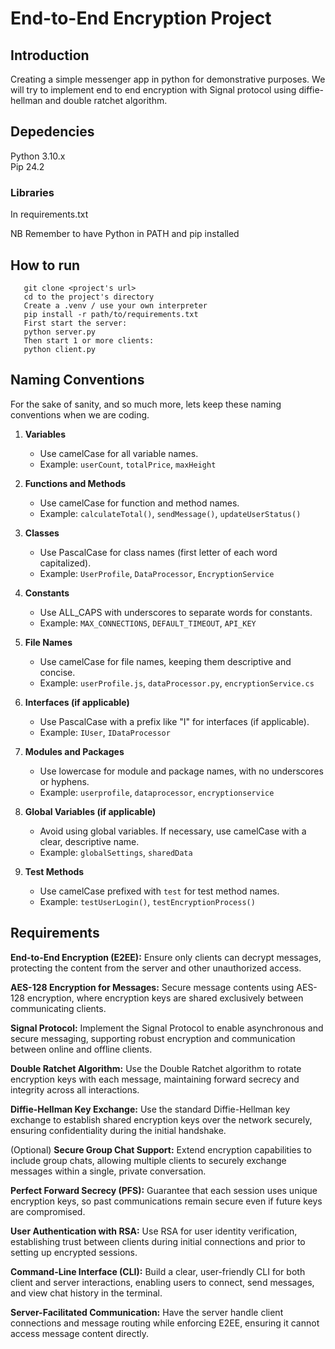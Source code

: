 # End-to-End Encryption Project

## Introduction
Creating a simple messenger app in python for demonstrative purposes. We will try to implement end to end encryption with Signal protocol using diffie-hellman and double ratchet algorithm.

## Depedencies
Python 3.10.x \
Pip 24.2

### Libraries
In requirements.txt

NB Remember to have Python in PATH and pip installed

## How to run
```
   git clone <project's url>
   cd to the project's directory
   Create a .venv / use your own interpreter
   pip install -r path/to/requirements.txt
   First start the server:
   python server.py
   Then start 1 or more clients:
   python client.py
```
## Naming Conventions
For the sake of sanity, and so much more, lets keep these naming conventions when we are coding.

1. **Variables**
   - Use camelCase for all variable names.
   - Example: `userCount`, `totalPrice`, `maxHeight`

2. **Functions and Methods**
   - Use camelCase for function and method names.
   - Example: `calculateTotal()`, `sendMessage()`, `updateUserStatus()`

3. **Classes**
   - Use PascalCase for class names (first letter of each word capitalized).
   - Example: `UserProfile`, `DataProcessor`, `EncryptionService`

4. **Constants**
   - Use ALL_CAPS with underscores to separate words for constants.
   - Example: `MAX_CONNECTIONS`, `DEFAULT_TIMEOUT`, `API_KEY`

5. **File Names**
   - Use camelCase for file names, keeping them descriptive and concise.
   - Example: `userProfile.js`, `dataProcessor.py`, `encryptionService.cs`

6. **Interfaces (if applicable)**
   - Use PascalCase with a prefix like "I" for interfaces (if applicable).
   - Example: `IUser`, `IDataProcessor`

7. **Modules and Packages**
   - Use lowercase for module and package names, with no underscores or hyphens.
   - Example: `userprofile`, `dataprocessor`, `encryptionservice`

8. **Global Variables (if applicable)**
   - Avoid using global variables. If necessary, use camelCase with a clear, descriptive name.
   - Example: `globalSettings`, `sharedData`

9. **Test Methods**
   - Use camelCase prefixed with `test` for test method names.
   - Example: `testUserLogin()`, `testEncryptionProcess()`


 ## Requirements
**End-to-End Encryption (E2EE):** Ensure only clients can decrypt messages, protecting the content from the server and other unauthorized access.

**AES-128 Encryption for Messages:** Secure message contents using AES-128 encryption, where encryption keys are shared exclusively between communicating clients.

**Signal Protocol:** Implement the Signal Protocol to enable asynchronous and secure messaging, supporting robust encryption and communication between online and offline clients.

**Double Ratchet Algorithm:** Use the Double Ratchet algorithm to rotate encryption keys with each message, maintaining forward secrecy and integrity across all interactions.

**Diffie-Hellman Key Exchange:** Use the standard Diffie-Hellman key exchange to establish shared encryption keys over the network securely, ensuring confidentiality during the initial handshake.

(Optional) **Secure Group Chat Support:** Extend encryption capabilities to include group chats, allowing multiple clients to securely exchange messages within a single, private conversation.

**Perfect Forward Secrecy (PFS):** Guarantee that each session uses unique encryption keys, so past communications remain secure even if future keys are compromised.

**User Authentication with RSA:** Use RSA for user identity verification, establishing trust between clients during initial connections and prior to setting up encrypted sessions.

**Command-Line Interface (CLI):** Build a clear, user-friendly CLI for both client and server interactions, enabling users to connect, send messages, and view chat history in the terminal.

**Server-Facilitated Communication:** Have the server handle client connections and message routing while enforcing E2EE, ensuring it cannot access message content directly.
